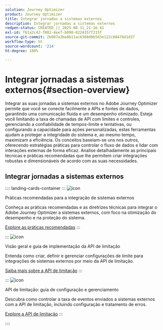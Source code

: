 ```yaml
---
solution: Journey Optimizer
product: Journey Optimizer
title: Integrar jornadas a sistemas externos
description: Integrar jornadas a sistemas externos
redpen-status: CREATED_||_2025-08-11_21-16-41
exl-id: f61a2c42-f082-4eef-b890-8224357f215f
source-git-commit: 2b907a3be8b11ac6308d0b563e122c88478d1d37
workflow-type: ht
source-wordcount: '214'
ht-degree: 100%

---
```


# Integrar jornadas a sistemas externos{#section-overview}

Integrar as suas jornadas a sistemas externos no Adobe Journey Optimizer permite que você se conecte facilmente a APIs e fontes de dados, garantindo uma comunicação fluida e um desempenho otimizado. Esteja você limitando a taxa de chamadas de API com limites e controles, gerenciando a confiabilidade de tempos-limite e tentativas, ou configurando a capacidade para ações personalizadas, estas ferramentas ajudam a proteger a integridade do sistema e, ao mesmo tempo, maximizam a eficiência. Os conceitos baseiam-se uns nos outros, oferecendo estratégias práticas para controlar o fluxo de dados e lidar com interações externas de forma eficaz. Analise detalhadamente as principais técnicas e práticas recomendadas que lhe permitem criar integrações robustas e dimensionáveis de acordo com as suas necessidades.

## Integrar jornadas a sistemas externos

:::: landing-cards-container
:::
![icon](https://cdn.experienceleague.adobe.com/icons/gear.svg)

Práticas recomendadas para a integração de sistemas externos

Conheça as práticas recomendadas e as diretrizes técnicas para integrar o Adobe Journey Optimizer a sistemas externos, com foco na otimização do desempenho e na proteção do sistema.

[Explore as práticas recomendadas](../using/configuration/external-systems.md)
:::

:::
![icon](https://cdn.experienceleague.adobe.com/icons/code-branch.svg)

Visão geral e guia de implementação da API de limitação

Entenda como criar, definir e gerenciar configurações de limite para integrações de sistemas externos por meio da API de limitação.

[Saiba mais sobre a API de limitação](../using/configuration/capping.md)
:::

:::
![icon](https://cdn.experienceleague.adobe.com/icons/code-branch.svg)

API de limitação: guia de configuração e gerenciamento

Descubra como controlar a taxa de eventos enviados a sistemas externos com a API de limitação, incluindo configuração e tratamento de erros.

[Explore a API de limitação](../using/configuration/throttling.md)
:::

::::

